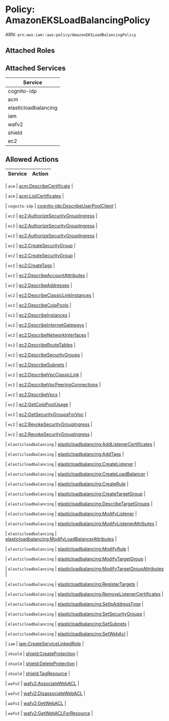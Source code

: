 # Policy: AmazonEKSLoadBalancingPolicy

ARN: `arn:aws:iam::aws:policy/AmazonEKSLoadBalancingPolicy`

## Attached Roles

## Attached Services

| Service |
|---------|
| cognito-idp |
| acm |
| elasticloadbalancing |
| iam |
| wafv2 |
| shield |
| ec2 |

## Allowed Actions

| Service | Action |
|:-------:|--------|

| `acm` | [acm:DescribeCertificate](../actions.md#acm:describecertificate) |

| `acm` | [acm:ListCertificates](../actions.md#acm:listcertificates) |

| `cognito-idp` | [cognito-idp:DescribeUserPoolClient](../actions.md#cognito-idp:describeuserpoolclient) |

| `ec2` | [ec2:AuthorizeSecurityGroupIngress](../actions.md#ec2:authorizesecuritygroupingress) |

| `ec2` | [ec2:AuthorizeSecurityGroupIngress](../actions.md#ec2:authorizesecuritygroupingress) |

| `ec2` | [ec2:AuthorizeSecurityGroupIngress](../actions.md#ec2:authorizesecuritygroupingress) |

| `ec2` | [ec2:CreateSecurityGroup](../actions.md#ec2:createsecuritygroup) |

| `ec2` | [ec2:CreateSecurityGroup](../actions.md#ec2:createsecuritygroup) |

| `ec2` | [ec2:CreateTags](../actions.md#ec2:createtags) |

| `ec2` | [ec2:DescribeAccountAttributes](../actions.md#ec2:describeaccountattributes) |

| `ec2` | [ec2:DescribeAddresses](../actions.md#ec2:describeaddresses) |

| `ec2` | [ec2:DescribeClassicLinkInstances](../actions.md#ec2:describeclassiclinkinstances) |

| `ec2` | [ec2:DescribeCoipPools](../actions.md#ec2:describecoippools) |

| `ec2` | [ec2:DescribeInstances](../actions.md#ec2:describeinstances) |

| `ec2` | [ec2:DescribeInternetGateways](../actions.md#ec2:describeinternetgateways) |

| `ec2` | [ec2:DescribeNetworkInterfaces](../actions.md#ec2:describenetworkinterfaces) |

| `ec2` | [ec2:DescribeRouteTables](../actions.md#ec2:describeroutetables) |

| `ec2` | [ec2:DescribeSecurityGroups](../actions.md#ec2:describesecuritygroups) |

| `ec2` | [ec2:DescribeSubnets](../actions.md#ec2:describesubnets) |

| `ec2` | [ec2:DescribeVpcClassicLink](../actions.md#ec2:describevpcclassiclink) |

| `ec2` | [ec2:DescribeVpcPeeringConnections](../actions.md#ec2:describevpcpeeringconnections) |

| `ec2` | [ec2:DescribeVpcs](../actions.md#ec2:describevpcs) |

| `ec2` | [ec2:GetCoipPoolUsage](../actions.md#ec2:getcoippoolusage) |

| `ec2` | [ec2:GetSecurityGroupsForVpc](../actions.md#ec2:getsecuritygroupsforvpc) |

| `ec2` | [ec2:RevokeSecurityGroupIngress](../actions.md#ec2:revokesecuritygroupingress) |

| `ec2` | [ec2:RevokeSecurityGroupIngress](../actions.md#ec2:revokesecuritygroupingress) |

| `elasticloadbalancing` | [elasticloadbalancing:AddListenerCertificates](../actions.md#elasticloadbalancing:addlistenercertificates) |

| `elasticloadbalancing` | [elasticloadbalancing:AddTags](../actions.md#elasticloadbalancing:addtags) |

| `elasticloadbalancing` | [elasticloadbalancing:CreateListener](../actions.md#elasticloadbalancing:createlistener) |

| `elasticloadbalancing` | [elasticloadbalancing:CreateLoadBalancer](../actions.md#elasticloadbalancing:createloadbalancer) |

| `elasticloadbalancing` | [elasticloadbalancing:CreateRule](../actions.md#elasticloadbalancing:createrule) |

| `elasticloadbalancing` | [elasticloadbalancing:CreateTargetGroup](../actions.md#elasticloadbalancing:createtargetgroup) |

| `elasticloadbalancing` | [elasticloadbalancing:DescribeTargetGroups](../actions.md#elasticloadbalancing:describetargetgroups) |

| `elasticloadbalancing` | [elasticloadbalancing:ModifyListener](../actions.md#elasticloadbalancing:modifylistener) |

| `elasticloadbalancing` | [elasticloadbalancing:ModifyListenerAttributes](../actions.md#elasticloadbalancing:modifylistenerattributes) |

| `elasticloadbalancing` | [elasticloadbalancing:ModifyLoadBalancerAttributes](../actions.md#elasticloadbalancing:modifyloadbalancerattributes) |

| `elasticloadbalancing` | [elasticloadbalancing:ModifyRule](../actions.md#elasticloadbalancing:modifyrule) |

| `elasticloadbalancing` | [elasticloadbalancing:ModifyTargetGroup](../actions.md#elasticloadbalancing:modifytargetgroup) |

| `elasticloadbalancing` | [elasticloadbalancing:ModifyTargetGroupAttributes](../actions.md#elasticloadbalancing:modifytargetgroupattributes) |

| `elasticloadbalancing` | [elasticloadbalancing:RegisterTargets](../actions.md#elasticloadbalancing:registertargets) |

| `elasticloadbalancing` | [elasticloadbalancing:RemoveListenerCertificates](../actions.md#elasticloadbalancing:removelistenercertificates) |

| `elasticloadbalancing` | [elasticloadbalancing:SetIpAddressType](../actions.md#elasticloadbalancing:setipaddresstype) |

| `elasticloadbalancing` | [elasticloadbalancing:SetSecurityGroups](../actions.md#elasticloadbalancing:setsecuritygroups) |

| `elasticloadbalancing` | [elasticloadbalancing:SetSubnets](../actions.md#elasticloadbalancing:setsubnets) |

| `elasticloadbalancing` | [elasticloadbalancing:SetWebAcl](../actions.md#elasticloadbalancing:setwebacl) |

| `iam` | [iam:CreateServiceLinkedRole](../actions.md#iam:createservicelinkedrole) |

| `shield` | [shield:CreateProtection](../actions.md#shield:createprotection) |

| `shield` | [shield:DeleteProtection](../actions.md#shield:deleteprotection) |

| `shield` | [shield:TagResource](../actions.md#shield:tagresource) |

| `wafv2` | [wafv2:AssociateWebACL](../actions.md#wafv2:associatewebacl) |

| `wafv2` | [wafv2:DisassociateWebACL](../actions.md#wafv2:disassociatewebacl) |

| `wafv2` | [wafv2:GetWebACL](../actions.md#wafv2:getwebacl) |

| `wafv2` | [wafv2:GetWebACLForResource](../actions.md#wafv2:getwebaclforresource) |
